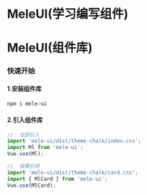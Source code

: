 # MeleUI(学习编写组件)

# MeleUI(组件库)

### 快速开始

#### 1.安装组件库

```bash
npm i mele-ui
```

#### 2.引入组件库

```javascript
//  全部引入
import 'mele-ui/dist/theme-chalk/index.css';
import Ml from 'mele-ui';
Vue.use(Ml);

//  按需引用
import 'mele-ui/dist/theme-chalk/card.css';
import { MlCard } from 'mele-ui';
Vue.use(MlCard);
```
